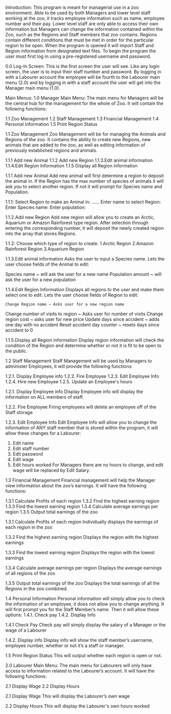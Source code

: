 Introduction: 
    This program is meant for managerial use in a zoo environment. Able to be used by both Managers and lower level staff working at the zoo, it tracks employee information such as name, employee number and their pay. Lower level staff are only able to access their own information but Managers can change the information contained within the Zoo, such as the Regions and Staff members that zoo contains. Regions contain different conditions that must be met in order for the particular region to be open. When the program is opened it will import Staff and Region information from designated text files. To begin the program the user must first log in using a pre-registered username and password. 

0.0 Log-In Screen:
This is the first screen the user will see. Like any login screen, the user is to input their staff number and password. By logging in with a Labourer account the employee will be fourth to the Labourer main menu (2.0) and by logging in with a staff account the user will get into the Manager main menu (1.0).
 

Main Menus:
1.0 Manager Main Menu:
The main menu for Managers will be the central hub for the management for the whole of Zoo. It will contain the following functions:

 
1.1 Zoo Management
1.2 Staff Management
1.3 Financial Management
1.4 Personal information
1.5 Print Region Status



1.1 Zoo Management
Zoo Management will be for managing the Animals and Regions of the zoo. It contains the ability to create new Regions, new animals that are added to the zoo, as well as editing information of previously established regions and animals. 

1.1.1 Add new Animal
           1.1.2 Add new Region
           1.1.3.Edit animal information
           1.1.4.Edit Region Information
           1.1.5 Display all Region information

1.1.1 Add new Animal
Add new animal will first determine a region to deposit the animal in. If the Region has the max number of species of animals it will ask you to select another region. If not it will prompt for Species name and Population. 

1.1.1: Select Region to make an Animal in: 
    ……
    Enter name to select Region: 
    Enter Species name: 
    Enter population:

1.1.2.Add new Region
Add new region will allow you to create an Arctic, Aquarium or Amazon Rainforest type region. After selection through entering the corresponding number, it will deposit the newly created region into the array that stores Regions. 

1.1.2:    Choose which type of region to create.
                           1.Arctic Region
                           2.Amazon Rainforest Region
                           3.Aquarium Region

1.1.3.Edit animal information
Asks the user to input a Species name. Lets the user choose fields of the Animal to edit:

Species name ~ will ask the user for a new name
Population amount ~ will ask the user for a new population

1.1.4.Edit Region Information
Displays all regions to the user and make them select one to edit. Lets the user choose fields of Region to edit:

    Change Region name ~ Asks user for a new region name
Change number of visits to region ~ Asks user for number of visits
Change region cost ~ asks user for new price
Update days since accident ~ adds one day with no accident
Reset accident day counter ~ resets days since accident to 0

1.1.5.Display all Region information
Display region information will check the condition of the Region and determine whether or not it is fit to be open to the public.

1.2 Staff Management
Staff Management will be used by Managers to administer Employees, it will provide the following functions: 

1.2.1. Display Employee info
1.2.2. Fire Employee
1.2.3. Edit Employee Info
1.2.4. Hire new Employee
1.2.5. Update an Employee's hours

1.2.1. Display Employee info
Display Employee info will display the information on ALL members of staff.

1.2.2. Fire Employee
Firing employees will delete an employee off of the Staff storage

1.2.3. Edit Employee Info
Edit Employee Info will allow you to change the information of ANY staff member that is stored within the program, it will allow these changes for a Labourer: 
1.	Edit name
2.	Edit staff number
3.	Edit password
4.	Edit wage
5.	Edit hours worked 
For Managers there are no hours to change, and edit wage will be replaced by Edit Salary.

1.3 Financial Management
Financial management will help the Manager view information about the zoo’s earnings. It will have the following functions: 

1.3.1 Calculate Profits of each region
1.3.2 Find the highest earning region
1.3.3 Find the lowest earning region
1.3.4 Calculate average earnings per region
1.3.5 Output total earnings of the zoo 

1.3.1 Calculate Profits of each region
Individually displays the earnings of each region in the zoo

1.3.2 Find the highest earning region
Displays the region with the highest earnings

1.3.3 Find the lowest earning region
Displays the region with the lowest earnings

1.3.4 Calculate average earnings per region
Displays the average earnings of all regions of the zoo

1.3.5 Output total earnings of the zoo
Displays the total earnings of all the Regions in the zoo combined.






1.4 Personal Information
Personal information will simply allow you to check the information of an employee, it does not allow you to change anything. It will first prompt you for the Staff Member’s name. Then it will allow these options: 
1.4.1. Check pay 
1.4.2. Display Info

1.4.1 Check Pay
Check pay will simply display the salary of a Manager or the wage of a Labourer

1.4.2. Display info
Display info will show the staff member’s username, employee number, whether or not it’s a staff or manager. 

1.5 Print Region Status 
This will output whether each region is open or not.

2.0 Labourer Main Menu:
The main menu for Labourers will only have access to information related to the Labourer’s account. It will have the following functions: 

2.1 Display Wage
2.2 Display Hours

2.1 Display Wage
This will display the Labourer’s own wage

2.2 Display Hours
This will display the Labourer's own hours worked

